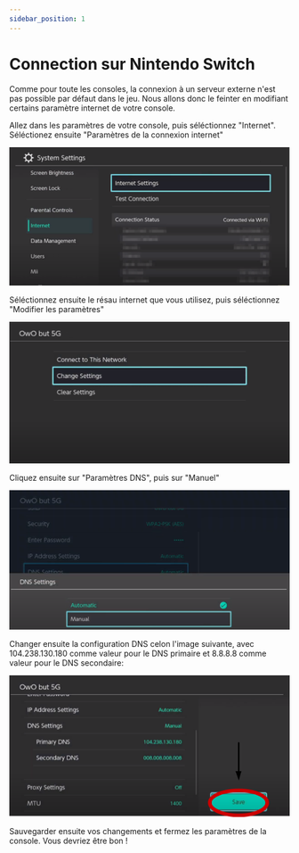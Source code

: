 ```yaml
---
sidebar_position: 1
---
```


# Connection sur Nintendo Switch

Comme pour toute les consoles, la connexion à un serveur externe n'est pas possible par défaut dans le jeu. Nous allons donc le feinter en modifiant certains paramètre internet de votre console.

Allez dans les paramètres de votre console, puis séléctionnez "Internet". Séléctionez ensuite "Paramètres de la connexion internet"

![Screen Console](/img/screen/switch1.png)

Séléctionnez ensuite le résau internet que vous utilisez, puis séléctionnez "Modifier les paramètres"

![Screen Console](/img/screen/switch2.png)

Cliquez ensuite sur "Paramètres DNS", puis sur "Manuel"

![Screen Console](/img/screen/switch3.png)

Changer ensuite la configuration DNS celon l'image suivante, avec 104.238.130.180 comme valeur pour le DNS primaire et 8.8.8.8 comme valeur pour le DNS secondaire:

![Screen Console](/img/screen/switch4.png)

Sauvegarder ensuite vos changements et fermez les paramètres de la console. Vous devriez être bon !
